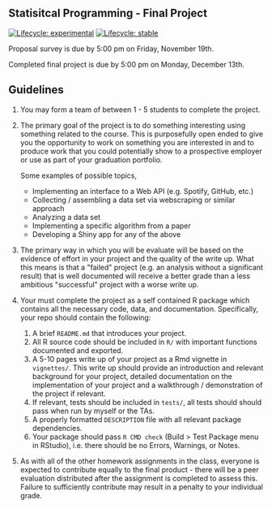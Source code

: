 Statisitcal Programming - Final Project
-----------
<!-- badges: start -->
[![Lifecycle: experimental](https://img.shields.io/badge/lifecycle-experimental-orange.svg)](https://lifecycle.r-lib.org/articles/stages.html#experimental)
[![Lifecycle: stable](https://img.shields.io/badge/lifecycle-stable-brightgreen.svg)](https://lifecycle.r-lib.org/articles/stages.html#stable)
<!-- badges: end -->

Proposal survey is due by 5:00 pm on Friday, November 19th.

Completed final project is due by 5:00 pm on  Monday, December 13th.

## Guidelines

1. You may form a team of between 1 - 5 students to complete the project.

1. The primary goal of the project is to do something interesting using something related to the course. This is purposefully open ended to give you the opportunity to work on something you are interested in and to produce work that you could potentially show to a prospective employer or use as part of your graduation portfolio.
   
   Some examples of possible topics,
     - Implementing an interface to a Web API (e.g. Spotify, GitHub, etc.)
     - Collecting / assembling a data set via webscraping or similar approach
     - Analyzing a data set 
     - Implementing a specific algorithm from a paper
     - Developing a Shiny app for any of the above
 
 1. The primary way in which you will be evaluate will be based on the evidence of effort in your project and the quality of the write up. What this means is that a "failed" project (e.g. an analysis without a significant result) that is well documented will receive a better grade than a less ambitious "successful" project with a worse write up.

1. Your must complete the project as a self contained R package which contains all the necessary code, data, and documentation. Specifically, your repo should contain the following:
   1. A brief `README.md` that introduces your project.
   2. All R source code should be included in `R/` with important functions documented and exported.
   3. A 5-10 pages write up of your project as a Rmd vignette in `vignettes/`. This write up should provide an introduction and relevant background for your project, detailed documentation on the implementation of your project and a walkthrough / demonstration of the project if relevant.
   4. If relevant, tests should be included in `tests/`, all tests should should pass when run by myself or the TAs.
   5. A properly formatted `DESCRIPTION` file with all relevant package dependencies.
   6. Your package should pass `R CMD check` (Build > Test Package menu in RStudio), i.e. there should be no Errors, Warnings, or Notes.

1. As with all of the other homework assignments in the class, everyone is expected to contribute equally to the final product - there will be a peer evaluation distributed after the assignment is completed to assess this. Failure to sufficiently contribute may result in a penalty to your individual grade.
